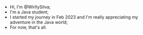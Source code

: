 -  Hi, I’m @WirllySilva;
- I'm a Java student;
- I started my journey in Feb 2023 and I'm really appreciating my adventure in the Java world;
- For now, that's all.

<!---
WirllySilva/WirllySilva is a ✨ special ✨ repository because its `README.md` (this file) appears on your GitHub profile.
You can click the Preview link to take a look at your changes.
--->
